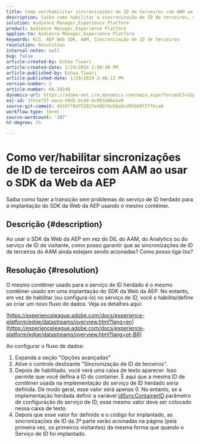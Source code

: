 ```yaml
---
title: Como ver/habilitar sincronizações de ID de terceiros com AAM ao usar o SDK da Web da AEP
description: Saiba como habilitar a sincronização de ID de terceiros, definir a ID do contêiner em um novo fluxo de dados e implantar código para uma sincronização eficaz.
solution: Audience Manager,Experience Platform
product: Audience Manager,Experience Platform
applies-to: Audience Manager,Experience Platform
keywords: KCS, AEP Web SDK, AAM, Sincronização de ID de terceiros
resolution: Resolution
internal-notes: null
bug: false
article-created-by: Eshaa Tiwari
article-created-date: 1/24/2024 2:09:49 PM
article-published-by: Eshaa Tiwari
article-published-date: 1/29/2024 2:46:13 PM
version-number: 2
article-number: KA-20248
dynamics-url: https://adobe-ent.crm.dynamics.com/main.aspx?forceUCI=1&pagetype=entityrecord&etn=knowledgearticle&id=49c7e139-c2ba-ee11-a569-6045bd006268
exl-id: 3fe1e72f-aace-49d2-bcd4-bc063a86a1e9
source-git-commit: dd19f78d752827e48b7dc68adcd95500f2ffbca0
workflow-type: tm+mt
source-wordcount: '287'
ht-degree: 1%

---
```


# Como ver/habilitar sincronizações de ID de terceiros com AAM ao usar o SDK da Web da AEP


Saiba como fazer a transição sem problemas do serviço de ID herdado para a implantação do SDK da Web da AEP usando o mesmo contêiner.

## Descrição {#description}

Ao usar o SDK da Web da AEP em vez do DIL do AAM, do Analytics ou do serviço de ID de visitante, como posso garantir que as sincronizações de ID de terceiros do AAM ainda estejam sendo acionadas? Como posso ligá-los?

## Resolução {#resolution}


O mesmo contêiner usado para o serviço de ID herdado é o mesmo contêiner usado em uma implantação do SDK da Web da AEP. No entanto, em vez de habilitar (ou configurá-lo) no serviço de ID, você o habilita/define ao criar um novo fluxo de dados. Veja os detalhes aqui:

[https://experienceleague.adobe.com/docs/experience-platform/edge/datastreams/overview.html?lang=en](https://experienceleague.adobe.com/docs/experience-platform/edge/datastreams/overview.html?lang=pt-BR)

Ao configurar o fluxo de dados:

1. Expanda a seção &quot;Opções avançadas&quot;
2. Ative o controle deslizante &quot;Sincronização de ID de terceiros&quot;.
3. Depois de habilitado, você verá uma caixa de texto aparecer. Isso permite que você defina a ID do container. É aqui que a mesma ID de contêiner usada na implementação do serviço de ID herdado seria definida. De modo geral, esse valor será apenas 0. No entanto, se a implementação herdada definir a variável [idSyncContainerID](https://experienceleague.adobe.com/docs/id-service/using/id-service-api/configurations/idsyncontainerid.html?lang=en) parâmetro de configuração do serviço de ID, esse mesmo valor deve ser colocado nessa caixa de texto.
4. Depois que esse valor for definido e o código for implantado, as sincronizações de ID da 3ª parte serão acionadas na página (pela primeira vez, os primeiros visitantes) da mesma forma que quando o Serviço de ID foi implantado.

